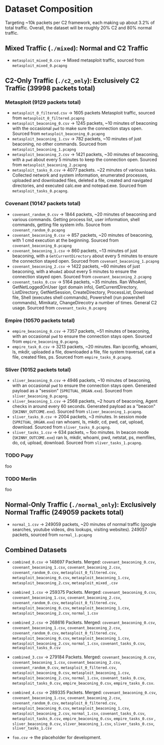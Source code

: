 # Dataset Composition

Targeting ~10k packets per C2 framework, each making up about 3.2% of total traffic. Overall, the dataset will be roughly 20% C2 and 80% normal traffic.

## Mixed Traffic (`./mixed`): Normal and C2 Traffic
- `metasploit_mixed_0.csv` → Mixed metasploit traffic, sourced from `metasploit_mixed_0.pcapng`

## C2-Only Traffic (`./c2_only`): Exclusively C2 Traffic (39998 packets total)
### Metasploit (9129 packets total)
- `metasploit_0_filtered.csv` → 1605 packets Metasploit traffic, sourced from `metasploit_0_filtered.pcapng`
- `metasploit_beaconing_0.csv` → 1245 packets, ~10 minutes of beaconing with the occasional `pwd` to make sure the connection stays open. Sourced from `metasploit_beaconing_0.pcapng`
- `metasploit_beaconing_1.csv` → 782 packets, ~10 minutes of just beaconing, no other commands. Sourced from `metasploit_beaconing_1.pcapng`
- `metasploit_beaconing_2.csv` → 1421 packets, ~30 minutes of beaconing, with a `pwd` about every 5 minutes to keep the connection open. Sourced from `metasploit_beaconing_2.pcapng`
- `metasploit_tasks_0.csv`  → 4077 packets. ~22 minutes of various tasks. Collected network and system information, enumerated processes, uploaded and downloaded files, deleted a file, created and navigated directories, and executed calc.exe and notepad.exe. Sourced from `metasploit_tasks_0.pcapng`.
### Covenant (10147 packets total)
- `covenant_random_0.csv` → 1844 packets, ~20 minutes of beaconing and various commands. Getting process list, user information, shell commands, getting file system info. Source from `covenant_random_0.pcapng`
- `covenant_beaconing_0.csv` → 857 packets, ~20 minutes of beaconing, with 1 cmd execution at the beginning. Sourced from `covenant_beaconing_0.pcapng`
- `covenant_beaconing_1.csv` → 860 packets, ~13 minutes of just beaconing, with a `GetCurrentDirectory` about every 5 minutes to ensure the connection stayed open. Sourced from `covenant_beaconing_1.pcapng`
- `covenant_beaconing_2.csv` → 1422 packets, ~60 minutes of just beaconing, with a `WhoAmI` about every 5 minutes to ensure the connection stayed open. Sourced from `covenant_beaconing_2.pcapng`
- `covenant_tasks_0.csv` → 5164 packets, ~35 minutes. Ran WhoAmI, GetNetLoggedOnUser (got domain info), GetCurrentDirectory, ListDirectory, GetNetSession, CreateDirectory, ProcessList, Download file, Shell (executes shell commands), Powershell (run powershell commands), Mimikatz, ChangeDirecotry a number of times. General C2 usage. Sourced from `covenant_tasks_0.pcapng`

### Empire (10570 packets total)
- `empire_beaconing_0.csv` → 7357 packets, ~51 minutes of beaconing, with an occasional `pwd` to ensure the connection stays open. Sourced from `empire_beaconing_0.pcapng`.
- `empire_task_0.csv` → 3213 packets, ~20 minutes. Ran ipconfig, whoami, ls, mkdir, uploaded a file, downloaded a file, file system traversal, cat a file, created files, ps. Sourced from `empire_tasks_0.pcapng`.

### Sliver (10152 packets total)
- `sliver_beaconing_0.csv` → 4946 packets, ~10 minutes of beaconing, with an occasional `pwd` to ensure the connection stays open. Generated payload as a "session" (`SPRITUAL_ORGAN.exe`). Sourced from `sliver_beaconing_0.pcapng`.
- `sliver_beaconing_1.csv` → 2568 packets, ~2 hours of beaconing, Agent checks in around every 60 seconds. Generated payload as a "beacon" (`SKINNY_OUTCOME.exe`). Sourced from `sliver_beaconing_1.pcapng`.
- `sliver_tasks_0.csv` →  2004 packets, ~3 minutes. In session mode (`SPRITUAL_ORGAN.exe`) ran whoami, ls, mkdir, cd, pwd, cat, upload, download. Sourced from `sliver_tasks_0.pcapng`.
- `sliver_tasks_1.csv`  → 634 packets, ~ foo minutes. In beacon mode (`SKINNY_OUTCOME.exe`) ran ls, mkdir, whoami, pwd, netstat, ps, memfiles, do, cd, upload, download. Sourced from `sliver_tasks_1.pcapng`.


### TODO Pupy
foo

### TODO Merlin
foo

## Normal-Only Traffic (`./normal_only`): Exclusively Normal Traffic (249059 packets total)
- `normal_1.csv` → 249059 packets, ~20 minutes of normal traffic (google searches, youtube videos, dns lookups, visiting websites). 249057 packets, sourced from `normal_1.pcapng`

## Combined Datasets
<!-- - `mixed_combined.csv` → All mixed traffic CSVs merged
- `c2only_combined.csv` → All C2-only traffic CSVs merged
- `normalonly_combined.csv` → All normal-only traffic CSVs merged. -->
<!-- - `full_dataset.csv` → EVERYTHING merged (mixed + C2-only + normal) -->
- `combined_0.csv` → 148697 Packets. Merged: `covenant_beaconing_0.csv`, `covenant_beaconing_1.csv`, `covenant_beaconing_2.csv`, `covenant_random_0.csv`, `metasploit_0_filtered.csv`, `metasploit_beaconing_0.csv`, `metasploit_beaconing_1.csv`, `metasploit_beaconing_2.csv`, `metasploit_mixed_.csv`

- `combined_1.csv` → 259375 Packets. Merged: `covenant_beaconing_0.csv`, `covenant_beaconing_1.csv`, `covenant_beaconing_2.csv`, `covenant_random_0.csv`, `metasploit_0_filtered.csv`, `metasploit_beaconing_0.csv`, `metasploit_beaconing_1.csv`, `metasploit_beaconing_2.csv`, `normal_1.csv`

- `combined_2.csv` → 268616 Packets. Merged: `covenant_beaconing_0.csv`, `covenant_beaconing_1.csv`, `covenant_beaconing_2.csv`, `covenant_random_0.csv`, `metasploit_0_filtered.csv`, `metasploit_beaconing_0.csv`, `metasploit_beaconing_1.csv`, `metasploit_beaconing_2.csv`, `normal_1.csv`, `covenant_tasks_0.csv`, `metasploit_tasks_0.csv`

- `combined_3.csv` → 279184 Packets. Merged: `covenant_beaconing_0.csv`, `covenant_beaconing_1.csv`, `covenant_beaconing_2.csv`, `covenant_random_0.csv`, `metasploit_0_filtered.csv`, `metasploit_beaconing_0.csv`, `metasploit_beaconing_1.csv`, `metasploit_beaconing_2.csv`, `normal_1.csv`, `covenant_tasks_0.csv`, `metasploit_tasks_0.csv`, `empire_beaconing_0.csv`, `empire_tasks_0.csv`.

- `combined_4.csv` → 289335 Packets. Merged: `covenant_beaconing_0.csv`, `covenant_beaconing_1.csv`, `covenant_beaconing_2.csv`, `covenant_random_0.csv`, `metasploit_0_filtered.csv`, `metasploit_beaconing_0.csv`, `metasploit_beaconing_1.csv`, `metasploit_beaconing_2.csv`, `normal_1.csv`, `covenant_tasks_0.csv`, `metasploit_tasks_0.csv`, `empire_beaconing_0.csv`, `empire_tasks_0.csv` , `sliver_beaconing_0.csv`, `sliver_beaconing_1.csv`, `sliver_tasks_0.csv`, `sliver_tasks_1.csv`

- `foo.csv` -> the placeholder for development. 
